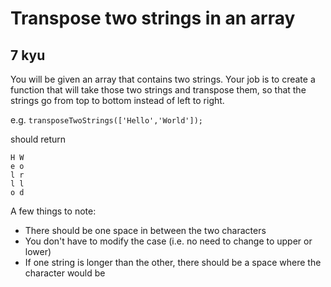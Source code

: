 # Transpose two strings in an array
## 7 kyu

You will be given an array that contains two strings. Your job is to create a function that will take those two strings and transpose them, so that the strings go from top to bottom instead of left to right.

e.g. `transposeTwoStrings(['Hello','World']);`

should return
```
H W
e o
l r
l l
o d
```

A few things to note:
- There should be one space in between the two characters
- You don't have to modify the case (i.e. no need to change to upper or lower)
- If one string is longer than the other, there should be a space where the character would be

